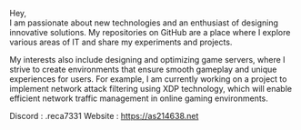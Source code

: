 
Hey,<br>
I am passionate about new technologies and an enthusiast of designing innovative solutions. My repositories on GitHub are a place where I explore various areas of IT and share my experiments and projects.

My interests also include designing and optimizing game servers, where I strive to create environments that ensure smooth gameplay and unique experiences for users. For example, I am currently working on a project to implement network attack filtering using XDP technology, which will enable efficient network traffic management in online gaming environments.

Discord : .reca7331
Website : https://as214638.net
